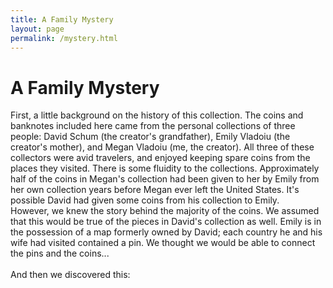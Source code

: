 ```yaml
---
title: A Family Mystery
layout: page
permalink: /mystery.html
---
```

# A Family Mystery    
First, a little background on the history of this collection. The coins and banknotes included here came from the personal collections of three people: David Schum (the creator's grandfather), Emily Vladoiu (the creator's mother), and Megan Vladoiu (me, the creator). All three of these collectors were avid travelers, and enjoyed keeping spare coins from the places they visited. There is some fluidity to the collections. Approximately half of the coins in Megan's collection had been given to her by Emily from her own collection years before Megan ever left the United States. It's possible David had given some coins from his collection to Emily.    
However, we knew the story behind the majority of the coins. We assumed that this would be true of the pieces in David's collection as well. Emily is in the possession of a map formerly owned by David; each country he and his wife had visited contained a pin. We thought we would be able to connect the pins and the coins...    
<br>
And then we discovered this:


